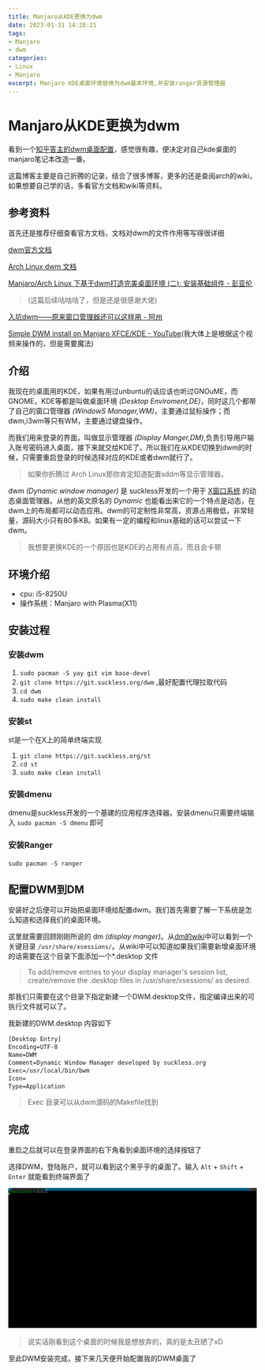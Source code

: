 ```yaml
---
title: Manjaro从KDE更换为dwm
date: 2023-01-31 14:28:21
tags:
- Manjaro
- dwm
categories: 
- Linux
- Manjaro
excerpt: Manjaro KDE桌面环境替换为dwm基本环境,并安装ranger资源管理器
---
```


# Manjaro从KDE更换为dwm

看到一个[知乎答主的dwm桌面配置](https://www.zhihu.com/question/399967127/answer/1805622525)，感觉很有趣，便决定对自己kde桌面的manjaro笔记本改造一番。

这篇博客主要是自己折腾的记录，结合了很多博客，更多的还是查阅arch的wiki，如果想要自己学的话，多看官方文档和wiki等资料。

## 参考资料

首先还是推荐仔细查看官方文档，文档对dwm的文件作用等写得很详细

[dwm官方文档](https://dwm.suckless.org/)

[Arch Linux dwm 文档](https://wiki.archlinux.org/title/dwm)

[Manjaro/Arch Linux 下基于dwm打造完美桌面环境 (二): 安装基础组件 - 彭亚伦](https://zhuanlan.zhihu.com/p/395307199)

> (这篇后续咕咕咕了，但是还是很感谢大佬)

[入坑dwm——原来窗口管理器还可以这样用 - 阿州](https://zhuanlan.zhihu.com/p/183861786)

[Simple DWM install on Manjaro XFCE/KDE - YouTube](https://www.youtube.com/watch?v=dP8OKP-r1tw)(我大体上是根据这个视频来操作的，但是需要魔法)

## 介绍

我现在的桌面用的KDE，如果有用过unbuntu的话应该也听过GNOuME，而GNOME，KDE等都是叫做桌面环境 *(Desktop Enviroment,DE)*，同时这几个都带了自己的窗口管理器 *(WindowS Manager,WM)*，主要通过鼠标操作；而dwm,i3wm等只有WM，主要通过键盘操作。

而我们用来登录的界面，叫做显示管理器 *(Display Manger,DM)*,负责引导用户输入账号密码进入桌面，接下来就交给KDE了。所以我们在从KDE切换到dwm的时候，只需要重启登录的时候选择对应的KDE或者dwm就行了。

> 如果你折腾过 Arch Linux那你肯定知道配置sddm等显示管理器。

dwm *(Dynamic window manager)* 是 suckless开发的一个用于 [X窗口系统](https://www.cnblogs.com/youxia/p/linuxdesktop009.html#_label1) 的动态桌面管理器。从他的英文原名的 *Dynamic* 也能看出来它的一个特点是动态，在dwm上的布局都可以动态应用。dwm的可定制性非常高，资源占用极低，非常轻量，源码大小只有80多KB。如果有一定的编程和linux基础的话可以尝试一下dwm。

> 我想要更换KDE的一个原因也是KDE的占用有点高，而且会卡顿

## 环境介绍

* cpu: i5-8250U
* 操作系统：Manjaro with Plasma(X11)

## 安装过程

### 安装dwm

1. `sudo pacman -S yay git vim base-devel`
2. `git clone https://git.suckless.org/dwm` ,最好配置代理拉取代码
3. `cd dwm`
4. `sudo make clean install`

### 安装st

st是一个在X上的简单终端实现

1. `git clone https://git.suckless.org/st`
2. `cd st`
3. `sudo make clean install`

### 安装dmenu

dmenu是suckless开发的一个基建的应用程序选择器。安装dmenu只需要终端输入 `sudo pacman -S dmenu` 即可

### 安装Ranger

`sudo pacman -S ranger`

## 配置DWM到DM

安装好之后便可以开始把桌面环境给配置dwm。我们首先需要了解一下系统是怎么知道和选择我们的桌面环境。

这里就需要回顾刚刚所说的 dm *(display manger)*。从[dm的wiki](https://wiki.archlinux.org/title/Display_manager#Session_configuration)中可以看到一个关键目录 `/usr/share/xsessions/`。从wiki中可以知道如果我们需要新增桌面环境的话需要在这个目录下面添加一个*.desktop 文件

> To add/remove entries to your display manager's session list, create/remove the .desktop files in /usr/share/xsessions/ as desired.

那我们只需要在这个目录下指定新建一个DWM.desktop文件，指定编译出来的可执行文件就可以了。

我新建的DWM.desktop 内容如下

```shell
[Desktop Entry]
Encoding=UTF-8
Name=DWM
Comment=Dynamic Window Manager developed by suckless.org
Exec=/usr/local/bin/bwm
Icon=
Type=Application
```

> Exec 目录可以从dwm源码的Makefile找到

## 完成

重启之后就可以在登录界面的右下角看到桌面环境的选择按钮了

选择DWM，登陆账户，就可以看到这个黑乎乎的桌面了。输入 `Alt` + `Shift` + `Enter` 就能看到终端界面了

![DWM桌面初见](https://raw.githubusercontent.com/FreddieGeorge/blogImg/main/img/2023-01-31_20-06.png)

> 说实话刚看到这个桌面的时候我是想放弃的，真的是太丑陋了xD


至此DWM安装完成，接下来几天便开始配置我的DWM桌面了